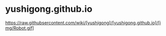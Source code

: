 # yushigong.github.io
https://raw.githubsercontent.com/wiki/[yushigong]/[yushigong.github.io]/[img/Robot.gif]
